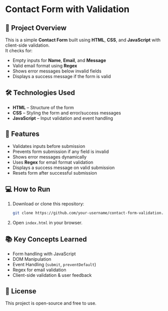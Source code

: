 # Contact Form with Validation

## 📌 Project Overview
This is a simple **Contact Form** built using **HTML**, **CSS**, and **JavaScript** with client-side validation.  
It checks for:
- Empty inputs for **Name**, **Email**, and **Message**
- Valid email format using **Regex**
- Shows error messages below invalid fields
- Displays a success message if the form is valid

## 🛠 Technologies Used
- **HTML** – Structure of the form
- **CSS** – Styling the form and error/success messages
- **JavaScript** – Input validation and event handling

## 🚀 Features
- Validates inputs before submission
- Prevents form submission if any field is invalid
- Shows error messages dynamically
- Uses **Regex** for email format validation
- Displays a success message on valid submission
- Resets form after successful submission

## 💻 How to Run
1. Download or clone this repository:
   ```bash
   git clone https://github.com/your-username/contact-form-validation.git
   ```
2. Open `index.html` in your browser.

## 📚 Key Concepts Learned
- Form handling with JavaScript
- DOM Manipulation
- Event Handling (`submit`, `preventDefault`)
- Regex for email validation
- Client-side validation & user feedback

## 📜 License
This project is open-source and free to use.
